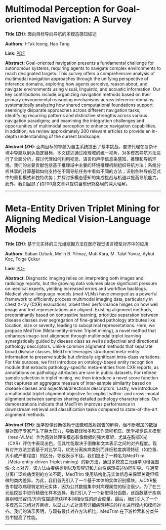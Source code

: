 # Multimodal Perception for Goal-oriented Navigation: A Survey 

**Title (ZH)**: 面向目标导向导航的多模态感知综述 

**Authors**: I-Tak Ieong, Hao Tang  

**Link**: [PDF](https://arxiv.org/pdf/2504.15643)  

**Abstract**: Goal-oriented navigation presents a fundamental challenge for autonomous systems, requiring agents to navigate complex environments to reach designated targets. This survey offers a comprehensive analysis of multimodal navigation approaches through the unifying perspective of inference domains, exploring how agents perceive, reason about, and navigate environments using visual, linguistic, and acoustic information. Our key contributions include organizing navigation methods based on their primary environmental reasoning mechanisms across inference domains; systematically analyzing how shared computational foundations support seemingly disparate approaches across different navigation tasks; identifying recurring patterns and distinctive strengths across various navigation paradigms; and examining the integration challenges and opportunities of multimodal perception to enhance navigation capabilities. In addition, we review approximately 200 relevant articles to provide an in-depth understanding of the current landscape. 

**Abstract (ZH)**: 面向目标的导航为自主系统提出了基本挑战，要求代理在复杂环境中导航以到达指定目标。本文综述通过推理域的统一视角，对多模态导航方法进行了全面分析，探讨代理如何利用视觉、语言和声学信息来感知、推理和导航环境。我们的主要贡献包括基于推理域中主要的环境推理机制组织导航方法；系统分析共享的计算基础如何支持在不同导航任务中看似不同的方法；识别各种导航范式中的重复模式和独特优势；并探讨多模态感知的集成挑战与机遇以提高导航能力。此外，我们回顾了约200篇文章以提供当前研究格局的深入理解。 

---
# Meta-Entity Driven Triplet Mining for Aligning Medical Vision-Language Models 

**Title (ZH)**: 基于元实体的三元组挖掘方法在医疗视觉语言模型对齐中的应用 

**Authors**: Saban Ozturk, Melih B. Yilmaz, Muti Kara, M. Talat Yavuz, Aykut Koç, Tolga Çukur  

**Link**: [PDF](https://arxiv.org/pdf/2504.15929)  

**Abstract**: Diagnostic imaging relies on interpreting both images and radiology reports, but the growing data volumes place significant pressure on medical experts, yielding increased errors and workflow backlogs. Medical vision-language models (med-VLMs) have emerged as a powerful framework to efficiently process multimodal imaging data, particularly in chest X-ray (CXR) evaluations, albeit their performance hinges on how well image and text representations are aligned. Existing alignment methods, predominantly based on contrastive learning, prioritize separation between disease classes over segregation of fine-grained pathology attributes like location, size or severity, leading to suboptimal representations. Here, we propose MedTrim (Meta-entity-driven Triplet mining), a novel method that enhances image-text alignment through multimodal triplet learning synergistically guided by disease class as well as adjectival and directional pathology descriptors. Unlike common alignment methods that separate broad disease classes, MedTrim leverages structured meta-entity information to preserve subtle but clinically significant intra-class variations. For this purpose, we first introduce an ontology-based entity recognition module that extracts pathology-specific meta-entities from CXR reports, as annotations on pathology attributes are rare in public datasets. For refined sample selection in triplet mining, we then introduce a novel score function that captures an aggregate measure of inter-sample similarity based on disease classes and adjectival/directional descriptors. Lastly, we introduce a multimodal triplet alignment objective for explicit within- and cross-modal alignment between samples sharing detailed pathology characteristics. Our demonstrations indicate that MedTrim improves performance in downstream retrieval and classification tasks compared to state-of-the-art alignment methods. 

**Abstract (ZH)**: 医学影像诊断依赖于图像和放射报告的解释，但不断增加的数据量对医疗专家产生了巨大压力，导致错误增多和工作流程积压。医学视觉语言模型（med-VLMs）作为高效处理多模态影像数据的强大框架，尤其在胸部X光（CXR）评估中表现出色，但其性能取决于图像和文本表示之间的对齐程度。现有对齐方法主要基于对比学习，优先分离疾病类别而非细粒度病理特征（如位置、大小或严重程度）的区分，导致表示不佳。我们提出了一种名为MedTrim（Meta-entity-driven Triplet mining）的新方法，通过多模态三元组学习增强图像-文本对齐，该方法由疾病类别以及形容词和方向性病理描述协同引导。与通常分离广泛疾病类别的方法不同，MedTrim 使用结构化元实体信息来保留关键但细微的类内差异。为此，我们首先引入了一个基于本体的实体识别模块，从CXR报告中提取病理特定的元实体，因为公共数据集中对病理属性的标注很少。为了在三元组挖掘中进行精细化样本选择，我们引入了一个新型得分函数，该函数基于疾病类别和形容词/方向性描述捕获样本间相似性的综合度量。最后，我们引入了一个多模态三元组对齐目标，以显式方式对具有详细病理特征的样本进行模内和模间对齐。我们的演示表明，与现有最佳对齐方法相比，MedTrim 在下游检索和分类任务中提高了性能。 

---

